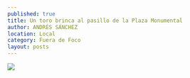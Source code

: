 ```yaml
---
published: true
title: Un toro brinca al pasillo de la Plaza Monumental
author: ANDRÉS SÁNCHEZ
location: Local
category: Fuera de Foco
layout: posts
---
```


![](http://i.imgur.com/Z4orqxIm.jpg)
